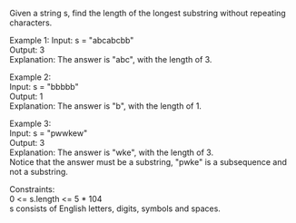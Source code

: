 Given a string s, find the length of the longest substring without repeating characters.


Example 1:
Input: s = "abcabcbb"  
Output: 3  
Explanation: The answer is "abc", with the length of 3.
  
Example 2:  
Input: s = "bbbbb"  
Output: 1  
Explanation: The answer is "b", with the length of 1.  
  
Example 3:  
Input: s = "pwwkew"  
Output: 3  
Explanation: The answer is "wke", with the length of 3.  
Notice that the answer must be a substring, "pwke" is a subsequence and not a substring.  
  
  
Constraints:  
0 <= s.length <= 5 * 104  
s consists of English letters, digits, symbols and spaces.